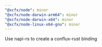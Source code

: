 ```yaml
---
"@xcfx/node": minor
"@xcfx/node-darwin-arm64": minor
"@xcfx/node-darwin-x64": minor
"@xcfx/node-linux-x64-gnu": minor
---
```


Use napi-rs to create a conflux-rust binding
